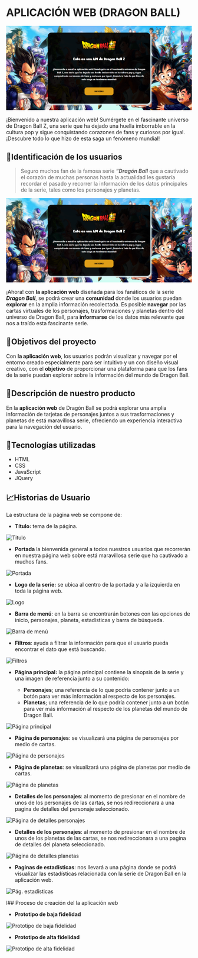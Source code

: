 # APLICACIÓN WEB (DRAGON BALL)

![Dragón Ball](./img/portada.png "APLICACIÓN WEB")

¡Bienvenido a nuestra aplicación web! Sumérgete en el fascinante universo de Dragon Ball Z, una serie que ha dejado una huella imborrable en la cultura pop y sigue conquistando corazones de fans y curiosos por igual. ¡Descubre todo lo que hizo de esta saga un fenómeno mundial!

## 🔎Identificación de los usuarios
>Seguro muchos fan de la famosa serie ***"Dragón Ball*** que a cautivado el corazón de muchas personas hasta la actualidad les gustaría recordar el pasado y recorrer la información de los datos principales de la serie, tales como los personajes y planetas.

![Fans](./img/portada.png "fans")

¡Ahora! con **la aplicación web** diseñada para los fanáticos de la serie ***Dragon Ball***, se podrá crear una **comunidad** donde los usuarios puedan **explorar** en la amplia información recolectada. Es posible **navegar** por las cartas virtuales de los personajes, trasformaciones y planetas dentro del universo de Dragon Ball, para **informarse** de los datos más relevante que nos a traído esta fascinante serie.

## 📌Objetivos del proyecto 

Con **la aplicación web**, los usuarios podrán visualizar y navegar por el entorno creado especialmente para ser intuitivo y un con diseño visual creativo, con el **objetivo** de proporcionar una plataforma para que los fans de la serie puedan explorar sobre la información del mundo de Dragon Ball.

## 📝Descripción de nuestro producto 

En la **aplicación web** de Dragón Ball se podrá explorar una amplia información de tarjetas de personajes juntos a sus trasformaciones y planetas de está maravillosa serie, ofreciendo un experiencia interactiva para la navegación del usuario.

## 🧩Tecnologías utilizadas 
- HTML
- CSS
- JavaScript
- JQuery

## 📈Historias de Usuario

La estructura de la página web se compone de:

- **Título:** tema de la página.

![Titulo](./assets/img/ "")

- **Portada** la bienvenida general a todos nuestros usuarios que recorrerán en nuestra página web sobre está maravillosa serie que ha cautivado a muchos fans.

![Portada](./assets/img/ "bienvenida")

- **Logo de la serie:** se ubica al centro de la portada y a la izquierda en toda la página web.

![Logo](./assets/img/logo-removebg-preview.png "Logo")

- **Barra de menú**: en la barra se encontrarán botones con las opciones de inicio, personajes, planeta, estadísticas y barra de búsqueda.

![Barra de menú](./assets/img/logo-removebg-preview.png "Barra de menú")

- **Filtros**: ayuda a filtrar la información para que el usuario pueda encontrar el dato que está buscando.

![Filtros](./assets/img/logo-removebg-preview.png "Filtros")

- **Página principal:** la página principal contiene la sinopsis de la serie y una imagen de referencia junto a su contenido:

    - **Personajes**; una referencia de lo que podría contener junto a un botón para ver más información al respecto de los personajes.
    - **Planetas**; una referencia de lo que podría contener junto a un botón para ver más información al respecto de los planetas del mundo de Dragon Ball.

![Página principal](./assets/img/ "pág. principal")

- **Página de personajes**: se visualizará una página de personajes por medio de cartas.

![Página de personajes](./assets/img/ "pág. de personajes")

- **Página de planetas**: se visualizará una página de planetas por medio de cartas.

![Página de planetas](./assets/img/ "pág. de planetas")

- **Detalles de los personajes**:  al momento de presionar en el nombre de unos de los personajes de las cartas, se nos redireccionara a una pagina de detalles del personaje seleccionado.

![Página de detalles personajes](./assets/img/ "pág. de detalles de personajes")

- **Detalles de los personajes**:  al momento de presionar en el nombre de unos de los planetas de las cartas, se nos redireccionara a una pagina de detalles del planeta seleccionado.

![Página de detalles planetas](./assets/img/ "pág. de detalles planetas")

- **Paginas de estadísticas**: nos llevará a una página donde se podrá visualizar las estadísticas relacionada con la serie de Dragon Ball en la aplicación web.

![Pág. estadísticas](./assets/img/logo-removebg-preview.png "pág. estadísticas")

l## Proceso de creación del la aplicación web
- **Prototipo de baja fidelidad**

![Prototipo de baja fidelidad](./assets/img/logo-removebg-preview.png "baja fidelidad")

- **Prototipo de alta fidelidad**

![Prototipo de alta fidelidad](./assets/img/logo-removebg-preview.png "alta fidelidad")